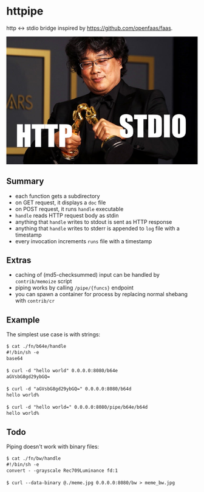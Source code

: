 httpipe
=======
http <-> stdio bridge inspired by <https://github.com/openfaas/faas>.

![meme kiss http stdio](./meme.jpg)

Summary
-------
- each function gets a subdirectory
- on GET request, it displays a `doc` file
- on POST request, it runs `handle` executable
- `handle` reads HTTP request body as stdin
- anything that `handle` writes to stdout is sent as HTTP response
- anything that `handle` writes to stderr is appended to `log` file with a timestamp
- every invocation increments `runs` file with a timestamp

Extras
------
- caching of (md5-checksummed) input can be handled by `contrib/memoize` script
- piping works by calling `/pipe/{funcs}` endpoint
- you can spawn a container for process by replacing normal shebang with `contrib/cr`

Example
-------
The simplest use case is with strings:

    $ cat ./fn/b64e/handle
    #!/bin/sh -e
	base64

	$ curl -d "hello world" 0.0.0.0:8080/b64e
	aGVsbG8gd29ybGQ=

	$ curl -d "aGVsbG8gd29ybGQ=" 0.0.0.0:8080/b64d
	hello world%

	$ curl -d "hello world=" 0.0.0.0:8080/pipe/b64e/b64d
	hello world%

Todo
----
Piping doesn't work with binary files:

    $ cat ./fn/bw/handle
    #!/bin/sh -e
    convert - -grayscale Rec709Luminance fd:1

    $ curl --data-binary @./meme.jpg 0.0.0.0:8080/bw > meme_bw.jpg
